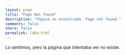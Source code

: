 ```yaml
---
layout: page
title: "Page Not Found"
description: "Página no encontrada. Page not found."
comments: false
share: false
permalink: /404.html
---  
```


Lo sentimos, pero la página que intentaba ver no existe.
